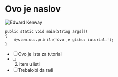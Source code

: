 # Ovo je naslov
![Edward Kenway](https://static.wikia.nocookie.net/assassinscreed/images/a/a5/Edward_Render.png/revision/latest?cb=20141022161330)
```
public static void main(String args[])  
{  
    System.out.println("Ovo je github tutorial.");  
}  
```
- [ ] Ovo je lista za tutorial
- [ ] 2. item u listi
- [ ] Trebalo bi da radi
